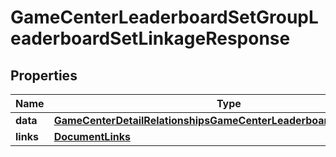 

# GameCenterLeaderboardSetGroupLeaderboardSetLinkageResponse


## Properties

| Name | Type | Description | Notes |
|------------ | ------------- | ------------- | -------------|
|**data** | [**GameCenterDetailRelationshipsGameCenterLeaderboardSetsDataInner**](GameCenterDetailRelationshipsGameCenterLeaderboardSetsDataInner.md) |  |  |
|**links** | [**DocumentLinks**](DocumentLinks.md) |  |  |



